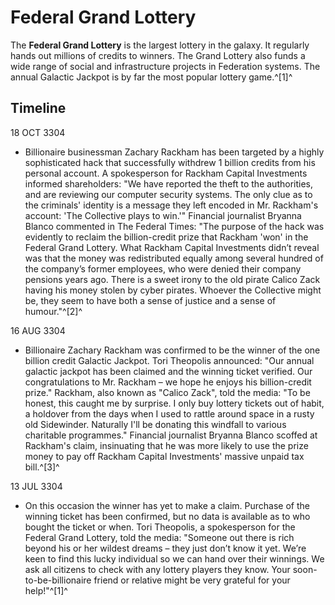 # Federal Grand Lottery
The **Federal Grand Lottery** is the largest lottery in the galaxy. It regularly hands out millions of credits to winners. The Grand Lottery also funds a wide range of social and infrastructure projects in Federation systems. The annual Galactic Jackpot is by far the most popular lottery game.^[1]^

## Timeline

18 OCT 3304

- Billionaire businessman Zachary Rackham has been targeted by a highly sophisticated hack that successfully withdrew 1 billion credits from his personal account. A spokesperson for Rackham Capital Investments informed shareholders: "We have reported the theft to the authorities, and are reviewing our computer security systems. The only clue as to the criminals' identity is a message they left encoded in Mr. Rackham's account: 'The Collective plays to win.'" Financial journalist Bryanna Blanco commented in The Federal Times: "The purpose of the hack was evidently to reclaim the billion-credit prize that Rackham 'won' in the Federal Grand Lottery. What Rackham Capital Investments didn’t reveal was that the money was redistributed equally among several hundred of the company’s former employees, who were denied their company pensions years ago. There is a sweet irony to the old pirate Calico Zack having his money stolen by cyber pirates. Whoever the Collective might be, they seem to have both a sense of justice and a sense of humour."^[2]^

16 AUG 3304

- Billionaire Zachary Rackham was confirmed to be the winner of the one billion credit Galactic Jackpot. Tori Theopolis announced: "Our annual galactic jackpot has been claimed and the winning ticket verified. Our congratulations to Mr. Rackham – we hope he enjoys his billion-credit prize." Rackham, also known as "Calico Zack", told the media: "To be honest, this caught me by surprise. I only buy lottery tickets out of habit, a holdover from the days when I used to rattle around space in a rusty old Sidewinder. Naturally I'll be donating this windfall to various charitable programmes." Financial journalist Bryanna Blanco scoffed at Rackham's claim, insinuating that he was more likely to use the prize money to pay off Rackham Capital Investments' massive unpaid tax bill.^[3]^

13 JUL 3304

- On this occasion the winner has yet to make a claim. Purchase of the winning ticket has been confirmed, but no data is available as to who bought the ticket or when. Tori Theopolis, a spokesperson for the Federal Grand Lottery, told the media: "Someone out there is rich beyond his or her wildest dreams – they just don’t know it yet. We’re keen to find this lucky individual so we can hand over their winnings. We ask all citizens to check with any lottery players they know. Your soon-to-be-billionaire friend or relative might be very grateful for your help!"^[1]^